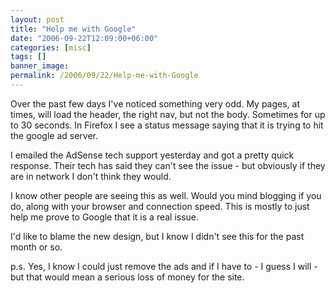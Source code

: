 ```yaml
---
layout: post
title: "Help me with Google"
date: "2006-09-22T12:09:00+06:00"
categories: [misc]
tags: []
banner_image: 
permalink: /2006/09/22/Help-me-with-Google
---
```


Over the past few days I've noticed something very odd. My pages, at times, will load the header, the right nav, but not the body. Sometimes for up to 30 seconds. In Firefox I see a status message saying that it is trying to hit the google ad server. 

I emailed the AdSense tech support yesterday and got a pretty quick response. Their tech has said they can't see the issue - but obviously if they are in network I don't think they would. 

I know other people are seeing this as well. Would you mind blogging if you do, along with your browser and connection speed. This is mostly to just help me prove to Google that it is a real issue.

I'd like to blame the new design, but I know I didn't see this for the past month or so.

p.s. Yes, I know I could just remove the ads and if I have to - I guess I will - but that would mean a serious loss of money for the site.